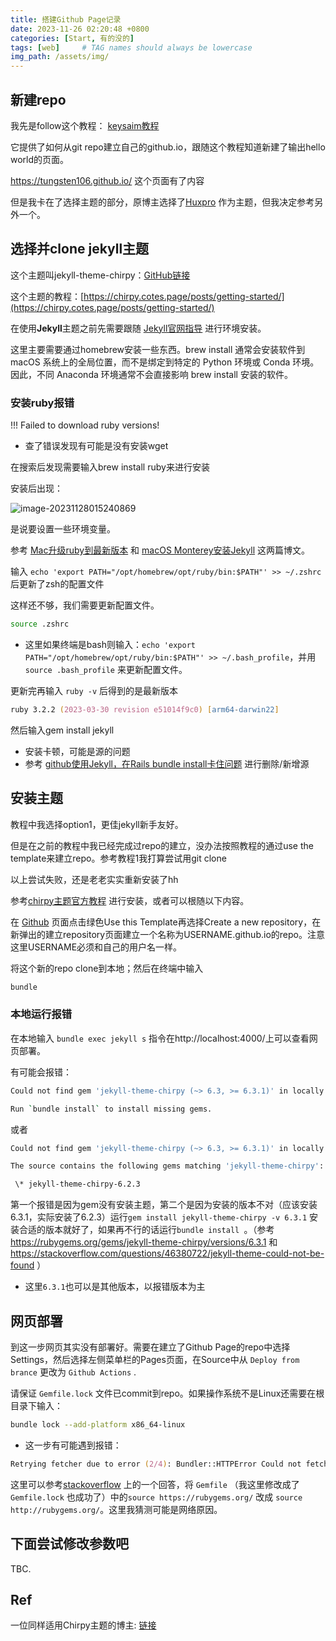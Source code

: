 ```yaml
---
title: 搭建Github Page记录
date: 2023-11-26 02:20:48 +0800
categories: [Start, 有的没的]
tags: [web]     # TAG names should always be lowercase
img_path: /assets/img/
---
```




## 新建repo

我先是follow这个教程：
[keysaim教程](https://keysaim.github.io/post/blog/2017-08-15-how-to-setup-your-github-io-blog/)

 

它提供了如何从git repo建立自己的github.io，跟随这个教程知道新建了输出hello world的页面。

https://tungsten106.github.io/ 这个页面有了内容

但是我卡在了选择主题的部分，原博主选择了[Huxpro](https://github.com/Huxpro/huxpro.github.io) 作为主题，但我决定参考另外一个。


## 选择并clone jekyll主题

这个主题叫jekyll-theme-chirpy：[GitHub链接](https://github.com/cotes2020/jekyll-theme-chirpy)

这个主题的教程：[https://chirpy.cotes.page/posts/getting-started/](https://chirpy.cotes.page/posts/getting-started/)

在使用**Jekyll**主题之前先需要跟随 [Jekyll官网指导](https://jekyllrb.com/docs/installation/) 进行环境安装。

这里主要需要通过homebrew安装一些东西。brew install 通常会安装软件到 macOS 系统上的全局位置，而不是绑定到特定的 Python 环境或 Conda 环境。因此，不同 Anaconda 环境通常不会直接影响 brew install 安装的软件。

 

### 安装ruby报错 

!!! Failed to download ruby versions!

- 查了错误发现有可能是没有安装wget

在搜索后发现需要输入brew install ruby来进行安装

安装后出现：

![image-20231128015240869](image-20231128015240869.png)

是说要设置一些环境变量。

参考 [Mac升级ruby到最新版本](https://blog.csdn.net/a71468293a/article/details/104253813) 和 [macOS Monterey安装Jekyll](https://blog.csdn.net/wanghao_sh/article/details/128196126) 这两篇博文。


输入 `echo 'export PATH="/opt/homebrew/opt/ruby/bin:$PATH"' >> ~/.zshrc` 后更新了zsh的配置文件

这样还不够，我们需要更新配置文件。

```zsh
source .zshrc
```

- 这里如果终端是bash则输入：`echo 'export PATH="/opt/homebrew/opt/ruby/bin:$PATH"' >> ~/.bash_profile`，并用 `source .bash_profile` 来更新配置文件。

更新完再输入 `ruby -v` 后得到的是最新版本

```zsh
ruby 3.2.2 (2023-03-30 revision e51014f9c0) [arm64-darwin22]
```




然后输入gem install jekyll

- 安装卡顿，可能是源的问题
- 参考 [github使用Jekyll，在Rails bundle install卡住问题](https://blog.csdn.net/weixin_44512194/article/details/107053421) 进行删除/新增源

 

## 安装主题

 

教程中我选择option1，更佳jekyll新手友好。

但是在之前的教程中我已经完成过repo的建立，没办法按照教程的通过use the template来建立repo。参考教程1我打算尝试用git clone

以上尝试失败，还是老老实实重新安装了hh

参考[chirpy主题官方教程](https://chirpy.cotes.page/posts/getting-started/#option-1-using-the-chirpy-starter) 进行安装，或者可以根随以下内容。


在 [Github](https://github.com/cotes2020/chirpy-starter) 页面点击绿色Use this Template再选择Create a new repository，在新弹出的建立repository页面建立一个名称为USERNAME.github.io的repo。注意这里USERNAME必须和自己的用户名一样。

将这个新的repo clone到本地；然后在终端中输入

```zsh
bundle
```





### 本地运行报错

在本地输入 `bundle exec jekyll s` 指令在http://localhost:4000/上可以查看网页部署。

有可能会报错：

```zsh
Could not find gem 'jekyll-theme-chirpy (~> 6.3, >= 6.3.1)' in locally installed gems.

Run `bundle install` to install missing gems.
```

或者          

```zsh
Could not find gem 'jekyll-theme-chirpy (~> 6.3, >= 6.3.1)' in locally installed gems.

The source contains the following gems matching 'jekyll-theme-chirpy':

 \* jekyll-theme-chirpy-6.2.3
```

第一个报错是因为gem没有安装主题，第二个是因为安装的版本不对（应该安装6.3.1，实际安装了6.2.3）运行`gem install jekyll-theme-chirpy -v 6.3.1` 安装合适的版本就好了，如果再不行的话运行`bundle install `。（参考 https://rubygems.org/gems/jekyll-theme-chirpy/versions/6.3.1 和 https://stackoverflow.com/questions/46380722/jekyll-theme-could-not-be-found ）

- 这里`6.3.1`也可以是其他版本，以报错版本为主



## 网页部署

到这一步网页其实没有部署好。需要在建立了Github Page的repo中选择Settings，然后选择左侧菜单栏的Pages页面，在Source中从 `Deploy from brance` 更改为 `Github Actions` .

请保证 `Gemfile.lock` 文件已commit到repo。如果操作系统不是Linux还需要在根目录下输入：

```zsh
bundle lock --add-platform x86_64-linux
```



- 这一步有可能遇到报错：

```zsh
Retrying fetcher due to error (2/4): Bundler::HTTPError Could not fetch specs from https://rubygems.org/ due to underlying error <Net::OpenTimeout: Failed to open TCP connection to rubygems.org:443 (execution expired) (https://rubygems.org/specs.4.8.gz)>
```

这里可以参考[stackoverflow](https://stackoverflow.com/questions/38410185/bundle-install-is-not-working) 上的一个回答，将 `Gemfile` （我这里修改成了 `Gemfile.lock` 也成功了）中的`source https://rubygems.org/`  改成 `source http://rubygems.org/`。这里我猜测可能是网络原因。



## 下面尝试修改参数吧

TBC.


## Ref

一位同样适用Chirpy主题的博主: [链接](https://zjpzhao.github.io/posts/jekyll-githubpages/)